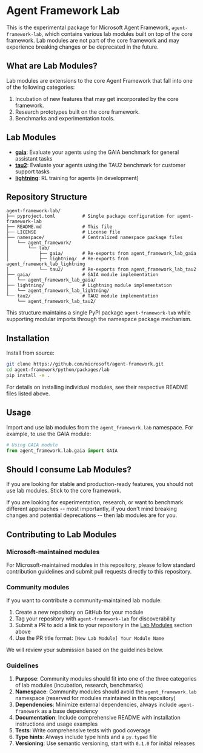 # Agent Framework Lab

This is the experimental package for Microsoft Agent Framework, `agent-framework-lab`, which contains
various lab modules built on top of the core framework.
Lab modules are not part of the core framework and may experience breaking changes or be deprecated in the future.

## What are Lab Modules?

Lab modules are extensions to the core Agent Framework that fall into
one of the following categories:

1. Incubation of new features that may get incorporated by the core framework.
2. Research prototypes built on the core framework.
3. Benchmarks and experimentation tools.

## Lab Modules

- [**gaia**](./gaia/): Evaluate your agents using the GAIA benchmark for general assistant tasks
- [**tau2**](./tau2/): Evaluate your agents using the TAU2 benchmark for customer support tasks
- [**lightning**](./lightning/): RL training for agents (in development)

## Repository Structure

```
agent-framework-lab/
├── pyproject.toml          # Single package configuration for agent-framework-lab
├── README.md               # This file
├── LICENSE                 # License file
├── namespace/              # Centralized namespace package files
│   └── agent_framework/
│       └── lab/
│           ├── gaia/       # Re-exports from agent_framework_lab_gaia
│           ├── lightning/  # Re-exports from agent_framework_lab_lightning
│           └── tau2/       # Re-exports from agent_framework_lab_tau2
├── gaia/                   # GAIA module implementation
│   └── agent_framework_lab_gaia/
├── lightning/              # Lightning module implementation
│   └── agent_framework_lab_lightning/
└── tau2/                   # TAU2 module implementation
    └── agent_framework_lab_tau2/
```

This structure maintains a single PyPI package `agent-framework-lab` while supporting modular imports through the namespace package mechanism.

## Installation

Install from source:

```bash
git clone https://github.com/microsoft/agent-framework.git
cd agent-framework/python/packages/lab
pip install -e .
```

For details on installing individual modules, see their respective README files listed above.

## Usage

Import and use lab modules from the `agent_framework.lab` namespace.
For example, to use the GAIA module:

```python
# Using GAIA module
from agent_framework.lab.gaia import GAIA
```

## Should I consume Lab Modules?

If you are looking for stable and production-ready features, you should not use lab modules. Stick to the core framework.

If you are looking for experimentation, research, or want to
benchmark different approaches -- most importantly, if you don't mind breaking changes and potential deprecations --
then lab modules are for you.

## Contributing to Lab Modules

### Microsoft-maintained modules

For Microsoft-maintained modules in this repository, please follow standard contribution guidelines and submit pull requests directly to this repository.

### Community modules

If you want to contribute a community-maintained lab module:

1. Create a new repository on GitHub for your module
2. Tag your repository with `agent-framework-lab` for discoverability
3. Submit a PR to add a link to your repository in the [Lab Modules](#lab-modules) section above
4. Use the PR title format: `[New Lab Module] Your Module Name`

We will review your submission based on the guidelines below.

### Guidelines

1. **Purpose**: Community modules should fit into one of the three categories of lab modules (incubation, research, benchmarks)
2. **Namespace**: Community modules should avoid the `agent_framework.lab` namespace (reserved for modules maintained in this repository)
3. **Dependencies**: Minimize external dependencies, always include `agent-framework` as a base dependency
4. **Documentation**: Include comprehensive README with installation instructions and usage examples
5. **Tests**: Write comprehensive tests with good coverage
6. **Type hints**: Always include type hints and a `py.typed` file
7. **Versioning**: Use semantic versioning, start with `0.1.0` for initial releases
